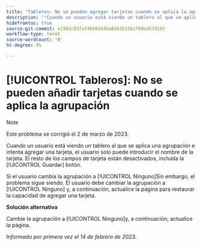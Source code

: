 ```yaml
---
title: "Tableros: No se pueden agregar tarjetas cuando se aplica la agrupación"
description: '"Cuando un usuario está viendo un tablero al que se aplica una agrupación e intenta agregar una tarjeta, el usuario solo puede introducir el nombre de la tarjeta. El resto de los campos de tarjeta están desactivados, incluido el botón Guardar".'
hidefromtoc: true
source-git-commit: e1902c037af4b501d4ba836361562f69ed57d193
workflow-type: tm+mt
source-wordcount: '0'
ht-degree: 0%

---
```



# [!UICONTROL Tableros]: No se pueden añadir tarjetas cuando se aplica la agrupación

>[!NOTE]
>
>Este problema se corrigió el 2 de marzo de 2023.

Cuando un usuario está viendo un tablero al que se aplica una agrupación e intenta agregar una tarjeta, el usuario solo puede introducir el nombre de la tarjeta. El resto de los campos de tarjeta están desactivados, incluida la [!UICONTROL Guardar] botón.

Si el usuario cambia la agrupación a [!UICONTROL Ninguno]Sin embargo, el problema sigue siendo. El usuario debe cambiar la agrupación a [!UICONTROL Ninguno] y, a continuación, actualice la página para restaurar la capacidad de agregar una tarjeta.

**Solución alternativa**

Cambie la agrupación a [!UICONTROL Ninguno]y, a continuación, actualice la página.

_Informado por primera vez el 14 de febrero de 2023._

